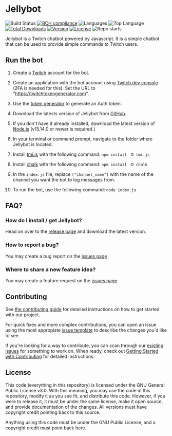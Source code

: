 # Jellybot

![Build Status](https://img.shields.io/github/checks-status/carmoruda/jellybot/main)
[![BCH compliance](https://bettercodehub.com/edge/badge/Carmoruda/Jellybot?branch=main)](https://bettercodehub.com/)
![Languages](https://img.shields.io/github/languages/count/carmoruda/jellybot)
![Top Language](https://img.shields.io/github/languages/top/carmoruda/jellybot)
[![Total Downloads](https://img.shields.io/github/downloads/carmoruda/jellybot/total)](https://github.com/Carmoruda/jellybot/releases)
[![Version](https://img.shields.io/github/release/carmoruda/jellybot)](https://github.com/Carmoruda/jellybot/releases)
[![License](https://img.shields.io/github/license/carmoruda/jellybot)](https://github.com/Carmoruda/Jellybot/blob/main/LICENSE)
![Repo starts](https://img.shields.io/github/stars/carmoruda/jellybot?style=social)

Jellybot is a Twitch chatbot powered by Javascript. It is a simple chatbot that can be used to provide simple commands to Twitch users.

## Run the bot

1. Create a [Twitch](www.twitch.tv) account for the bot.

2. Create an application with the bot account using [Twitch dev console](https://dev.twitch.tv/login) (2FA is needed for this). Set the URL to "https://twitchtokengenerator.com".

3. Use the [token generator](https://twitchtokengenerator.com) to generate an Auth token.

4. Download the latests version of Jellybot from [GitHub](https://github.com/Carmoruda/jellybot/releases).

5. If you don't have it already installed, download the latest version of [Node.js](https://nodejs.org/en/download/current/) (v15.14.0 or newer is required.)

6. In your terminal or command prompt, navigate to the folder where Jellybot is located.

7. Install [tmi.js](https://www.npmjs.com/package/tmi.js) with the following command: `npm install -D tmi.js`

8. Install [chalk](https://www.npmjs.com/package/chalk) with the following command: `npm install -D chalk`

9. In the `index.js` file, replace `["channel_name"]` with the name of the channel you want the bot to log messages from.

10. To run the bot, use the following command: `node index.js`

## FAQ?

### How do I install / get Jellybot?

Head on over to the [release page](https://github.com/Carmoruda/jellybot/releases) and download the latest version.

### How to report a bug?

You may create a bug report on the [issues page](https://github.com/Carmoruda/jellybot/issues/new/choose)

### Where to share a new feature idea?

You may create a feature request on the [issues page](https://github.com/carmoruda/jellybot/issues/new/choose)

## Contributing

See [the contributing guide](CONTRIBUTING.md) for detailed instructions on how to get started with our project.

For quick fixes and more complex contributions, you can open an issue using the most appropiate [issue template](https://github.com/carmoruda/jellybot/issues/new/choose) to describe the changes you'd like to see.

If you're looking for a way to contribute, you can scan through our [existing issues](https://github.com/carmoruda/jellybot/issues) for something to work on. When ready, check out [Getting Started with Contributing](/CONTRIBUTING.md) for detailed instructions.

## License

This code (everything in this repository) is licensed under the GNU General Public License v3.0. With this meaning, you may use the code in this repository, modify it as you see fit, and distribute this code. However, if you were to release it, it must be under the same license, make it open source, and provide documentation of the changes. All versions must have copyright credit pointing back to this source.

Anything using this code must be under the GNU Public License, and a copyright credit must point back here.
